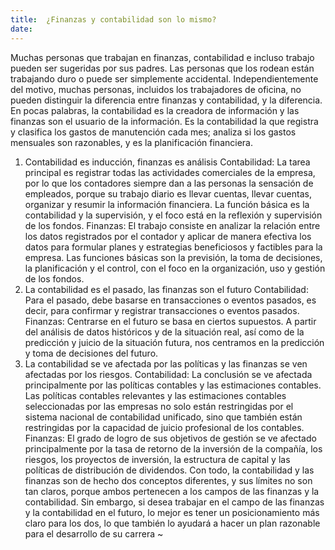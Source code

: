 ```yaml
---
title:  ¿Finanzas y contabilidad son lo mismo?
date: 
---
```

Muchas personas que trabajan en finanzas, contabilidad e incluso trabajo pueden ser sugeridas por sus padres. Las personas que los rodean están trabajando duro o puede ser simplemente accidental.
Independientemente del motivo, muchas personas, incluidos los trabajadores de oficina, no pueden distinguir la diferencia entre finanzas y contabilidad, y la diferencia.
En pocas palabras, la contabilidad es la creadora de información y las finanzas son el usuario de la información.
Es la contabilidad la que registra y clasifica los gastos de manutención cada mes; analiza si los gastos mensuales son razonables, y es la planificación financiera.
 <!-- more -->
1. Contabilidad es inducción, finanzas es análisis
Contabilidad: La tarea principal es registrar todas las actividades comerciales de la empresa, por lo que los contadores siempre dan a las personas la sensación de empleados, porque su trabajo diario es llevar cuentas, llevar cuentas, organizar y resumir la información financiera. La función básica es la contabilidad y la supervisión, y el foco está en la reflexión y supervisión de los fondos.
Finanzas: El trabajo consiste en analizar la relación entre los datos registrados por el contador y aplicar de manera efectiva los datos para formular planes y estrategias beneficiosos y factibles para la empresa. Las funciones básicas son la previsión, la toma de decisiones, la planificación y el control, con el foco en la organización, uso y gestión de los fondos.
2. La contabilidad es el pasado, las finanzas son el futuro
Contabilidad: Para el pasado, debe basarse en transacciones o eventos pasados, es decir, para confirmar y registrar transacciones o eventos pasados.
Finanzas: Centrarse en el futuro se basa en ciertos supuestos. A partir del análisis de datos históricos y de la situación real, así como de la predicción y juicio de la situación futura, nos centramos en la predicción y toma de decisiones del futuro.
3. La contabilidad se ve afectada por las políticas y las finanzas se ven afectadas por los riesgos.
Contabilidad: La conclusión se ve afectada principalmente por las políticas contables y las estimaciones contables. Las políticas contables relevantes y las estimaciones contables seleccionadas por las empresas no solo están restringidas por el sistema nacional de contabilidad unificado, sino que también están restringidas por la capacidad de juicio profesional de los contables.
Finanzas: El grado de logro de sus objetivos de gestión se ve afectado principalmente por la tasa de retorno de la inversión de la compañía, los riesgos, los proyectos de inversión, la estructura de capital y las políticas de distribución de dividendos.
Con todo, la contabilidad y las finanzas son de hecho dos conceptos diferentes, y sus límites no son tan claros, porque ambos pertenecen a los campos de las finanzas y la contabilidad.
Sin embargo, si desea trabajar en el campo de las finanzas y la contabilidad en el futuro, lo mejor es tener un posicionamiento más claro para los dos, lo que también lo ayudará a hacer un plan razonable para el desarrollo de su carrera ~